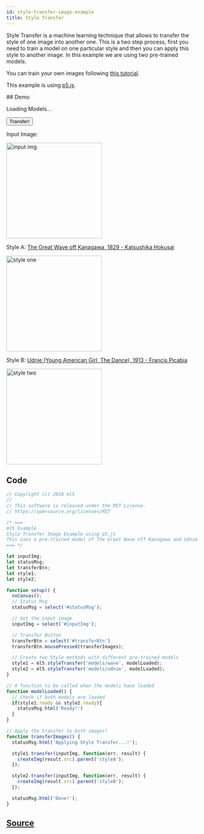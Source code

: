```yaml
---
id: style-transfer-image-example
title: Style Transfer
---
```


Style Transfer is a machine learning technique that allows to transfer the style of one image into another one. This is a two step process, first you need to train a model on one particular style and then you can apply this style to another image. In this example we are using two pre-trained models.

You can train your own images following [this tutorial](https://github.com/ml5js/ml5-data-and-training/tree/master/training).

This example is using [p5.js](https://p5js.org/).

## Demo

<div id="example">
  <style>
    #example img {
      width: 250px;
      height: 250px;
      display: inline;
    }
  </style>

  <p id="statusMsg">Loading Models...</p>

  <button id="transferBtn">Transfer!</button>
  <p>Input Image:</p>

  <img src="assets/img/patagonia.jpg" alt="input img" id="inputImg">

  <div id="styleA">
    <p>Style A: <a href="https://en.wikipedia.org/wiki/The_Great_Wave_off_Kanagawa">The Great Wave off Kanagawa, 1829 - Katsushika Hokusai</a></p>
    <img src="assets/img/wave.jpg" alt="style one">
  </div>

  <div id="styleB">
    <p>Style B: <a href="https://en.wikipedia.org/wiki/File:Francis_Picabia,_1913,_Udnie_(Young_American_Girl,_The_Dance),_oil_on_canvas,_290_x_300_cm,_Mus%C3%A9e_National_d%E2%80%99Art_Moderne,_Centre_Georges_Pompidou,_Paris..jpg">Udnie (Young American Girl, The Dance), 1913 - Francis Picabia</a></p>
    <img src="assets/img/udnie.jpg" alt="style two">
  </div>

  <script src="assets/scripts/example-style-transfer-image.js"></script>
</div>

## Code

```javascript
// Copyright (c) 2018 ml5
//
// This software is released under the MIT License.
// https://opensource.org/licenses/MIT

/* ===
ml5 Example
Style Transfer Image Example using p5.js
This uses a pre-trained model of The Great Wave off Kanagawa and Udnie (Young American Girl, The Dance)
=== */

let inputImg;
let statusMsg;
let transferBtn;
let style1;
let style2;

function setup() {
  noCanvas();
  // Status Msg
  statusMsg = select('#statusMsg');

  // Get the input image
  inputImg = select('#inputImg');

  // Transfer Button
  transferBtn = select('#transferBtn')
  transferBtn.mousePressed(transferImages);

  // Create two Style methods with different pre-trained models
  style1 = ml5.styleTransfer('models/wave', modelLoaded);
  style2 = ml5.styleTransfer('models/udnie', modelLoaded);
}

// A function to be called when the models have loaded
function modelLoaded() {
  // Check if both models are loaded
  if(style1.ready && style2.ready){
    statusMsg.html('Ready!')
  }
}

// Apply the transfer to both images!
function transferImages() {
  statusMsg.html('Applying Style Transfer...!');

  style1.transfer(inputImg, function(err, result) {
    createImg(result.src).parent('styleA');
  });

  style2.transfer(inputImg, function(err, result) {
    createImg(result.src).parent('styleB');
  });

  statusMsg.html('Done!');
}
```

## [Source](https://github.com/ml5js/ml5-examples/tree/master/p5js/StyleTransfer/StyleTransfer_Image/)
